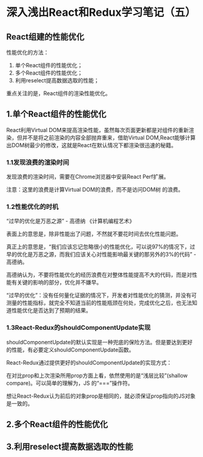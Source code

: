 # 深入浅出React和Redux学习笔记（五）

## React组建的性能优化

性能优化的方法：

1. 单个React组件的性能优化；
2. 多个React组件的性能优化；
3. 利用reselect提高数据选取的性能；

重点关注的是，React组件的渲染性能优化。

## 1.单个React组件的性能优化

React利用Virtual DOM来提高渲染性能，虽然每次页面更新都是对组件的重新渲染，但并不是将之前渲染的内容全部抛弃重来，借助Virtual DOM,React能够计算出DOM树最少的修改，这就是React在默认情况下都渲染很迅速的秘籍。

### 1.1发现浪费的渲染时间

发现浪费的渲染时间，需要在Chrome浏览器中安装React Perf扩展。

注意：这里的浪费是计算Virtual DOM的浪费，而不是访问DOM树 的浪费。

### 1.2性能优化的时机

“过早的优化是万恶之源” - 高德纳 《计算机编程艺术》

表面上的意思是，除非性能出了问题，不然就不要花时间去优化性能问题。

真正上的意思是，“我们应该忘记忽略很小的性能优化，可以说97%的情况下，过早的优化是万恶之源，而我们应该关心对性能影响最关键的那另外的3%的代码” - 高德纳。

高德纳认为，不要将性能优化的经历浪费在对整体性能提高不大的代码，而是对性能有关键的影响的部分，优化并不嫌早。

“过早的优化”：没有任何量化证据的情况下，开发者对性能优化的猜测，并没有可测量的性能指标，就完全不知道当前的性能瓶颈在何处，完成优化之后，也无法知道性能优化是否达到了预期的结果。

### 1.3React-Redux的shouldComponentUpdate实现

shouldComponentUpdate的默认实现是一种兜底的保险方法。但是要达到更好的性能，有必要定义shouldComponentUpdate函数。

React-Redux通过提供更好的shouldComponentUpdate的实现方式：

在对比prop和上次渲染所用prop方面上看，依然使用的是“浅层比较”(shallow compare)。可以简单的理解为，JS 的“===”操作符。

想让React-Redux认为前后的对象prop是相同的，就必须保证prop指向的JS对象是一致的。

## 2.多个React组件的性能优化

## 3.利用reselect提高数据选取的性能



